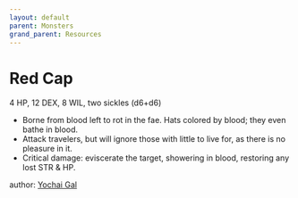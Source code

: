 ```yaml
---
layout: default
parent: Monsters
grand_parent: Resources
---
```


# Red Cap

4 HP, 12 DEX, 8 WIL, two sickles (d6+d6)

- Borne from blood left to rot in the fae. Hats colored by blood; they even bathe in blood.
- Attack travelers, but will ignore those with little to live for, as there is no pleasure in it.
- Critical damage: eviscerate the target, showering in blood, restoring any lost STR & HP.

author: [Yochai Gal](https://newschoolrevolution.com)

